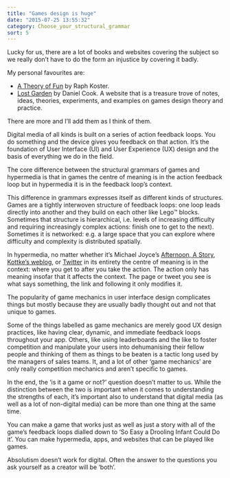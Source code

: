 ```yaml
---
title: "Games design is huge"
date: "2015-07-25 13:55:32"
category: Choose_your_structural_grammar
sort: 5
---
```


Lucky for us, there are a lot of books and websites covering the subject
so we really don’t have to do the form an injustice by covering it
badly.

My personal favourites are:

-   [A Theory of
    Fun](https://en.wikipedia.org/wiki/A_Theory_of_Fun_for_Game_Design)
    by Raph Koster.
-   [Lost Garden](http://www.lostgarden.com) by Daniel Cook. A website
    that is a treasure trove of notes, ideas, theories, experiments, and
    examples on games design theory and practice.

There are more and I’ll add them as I think of them.

Digital media of all kinds is built on a series of action feedback
loops. You do something and the device gives you feedback on that
action. It’s the foundation of User Interface (UI) and User Experience
(UX) design and the basis of everything we do in the field.

The core difference between the structural grammars of games and
hypermedia is that in games the centre of meaning is in the action
feedback loop but in hypermedia it is in the feedback loop’s context.

This difference in grammars expresses itself as different kinds of
structures. Games are a tightly interwoven structure of feedback loops:
one loop leads directly into another and they build on each other like
Lego™ blocks. Sometimes that structure is hierarchical, i.e. levels of
increasing difficulty and requiring increasingly complex actions: finish
one to get to the next). Sometimes it is networked: e.g. a large space
that you can explore where difficulty and complexity is distributed
spatially.

In hypermedia, no matter whether it’s Michael Joyce’s [Afternoon, A
Story](http://www.eastgate.com/catalog/Afternoon.html), [Kottke’s
weblog](http://kottke.org), or [Twitter](https://twitter.com) in its
entirety the centre of meaning is in the context: where you get to after
you take the action. The action only has meaning insofar that it affects
the context. The page or tweet you see is what says something, the link
and following it only modifies it.

The popularity of game mechanics in user interface design complicates
things but mostly because they are usually badly thought out and not
that unique to games.

Some of the things labelled as game mechanics are merely good UX design
practices, like having clear, dynamic, and immediate feedback loops
throughout your app. Others, like using leaderboards and the like to
foster competition and manipulate your users into dehumanising their
fellow people and thinking of them as things to be beaten is a tactic
long used by the managers of sales teams. It, and a lot of other ‘game
mechanics’ are only really competition mechanics and aren’t specific to
games.

In the end, the ‘is it a game or not?’ question doesn’t matter to us.
While the distinction between the two is important when it comes to
understanding the strengths of each, it’s important also to understand
that digital media (as well as a lot of non-digital media) can be more
than one thing at the same time.

You can make a game that works just as well as just a story with all of
the game’s feedback loops dialled down to ‘So Easy a Drooling Infant
Could Do it’. You can make hypermedia, apps, and websites that can be
played like games.

Absolutism doesn’t work for digital. Often the answer to the questions
you ask yourself as a creator will be ‘both’.
